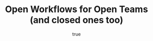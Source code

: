 ---
id: http://contentapi.theodi.org/open-workflows-open-teams.json
web_url: http://theodi.org/blog/open-workflows-open-teams
slug: open-workflows-open-teams
title: Open Workflows for Open Teams (and closed ones too)
format: article
updated_at: '2015-09-11T10:51:01+01:00'
created_at: '2013-03-04T08:24:11+00:00'
tag_ids:
- blog
tags:
- id: http://contentapi.theodi.org/tags/articles/blog.json
  web_url: 
  title: Blog Post
  details:
    description: Blog Post
    short_description: 
    type: article
  content_with_tag:
    id: http://contentapi.theodi.org/with_tag.json?article=blog
    web_url: http://theodi.org/tags/blog
    slug: blog
  parent: 
related: []
details:
  need_id: ''
  business_proposition: false
  description: 
  excerpt: It’s been six weeks since I joined the ODI, and so far, the most interesting
    thing about working herehas been the approach we take to software development.
    As others have mentioned, we are trying to be radically open in how we work, but
    I thought I’d go into a little more detail on our actual workflow. We’re only
    two sprints in, so we’re still iterating thisbut it’s working nicely so far.
  language: en
  need_extended_font: false
  url: 
  content: "<p>It&rsquo;s been six weeks since I joined the ODI, and so far, the most
    interesting thing about working here\x02has been the approach we take to software
    development. <a rel=\"external\" href=\"http://theodi.org/blog/better-living-through-openness\">As
    others have mentioned</a>, we are trying to be radically open in how we work,
    but I thought I&rsquo;d go into a little more detail on our actual workflow. We&rsquo;re
    only two sprints in, so we&rsquo;re still iterating this\x02but it&rsquo;s working
    nicely so far.</p>\n\n<p>When we started, we spent a while thinking about how
    we wanted to work, with a few aims in mind:</p>\n\n<ul>\n  <li>we are a collective</li>\n
    \ <li>we are transparent</li>\n  <li>processes must be low-impact</li>\n  <li>use
    the simplest tools we can</li>\n</ul>\n\n<p>We are, of course, working in an agile
    fashion, following some elements of <a rel=\"external\" href=\"https://en.wikipedia.org/wiki/Scrum_(development)\">scrum</a>,
    but as is proper for an agile process, we are also adapting it to our needs. Scrum
    too often turns into agile-for-people-who-like-waterfall, which defeats the whole
    object.</p>\n\n<h2>Collective ownership</h2>\n\n<p>Tasks are not assigned up front,
    they are chosen by the team members. We also collectively agree on what we can
    achieve during a 2-week sprint.\x02\nThe code itself is also collectively owned;*
    &ldquo;Oh, X wrote that, but I don&rsquo;t really know how it works&rdquo;* is
    a <strong>big</strong> danger sign. Instituting a rule of <em>&ldquo;you wrote
    that bit last sprint, so you don&rsquo;t touch it this time around&rdquo;</em>
    is a Very Good Thing, even if it slows you down sometimes; the long-term benefits
    will outweigh the temporary cost.\x02\nWe&rsquo;ve already seen technical debt
    accumulate in this short time, and while making sure we deal with it quickly by
    spreading knowledge around the team takes time (and cost us a sprint goal or two),
    we&rsquo;re much better off dealing with it immediately.</p>\n\n<h2>Branch/Review/Merge</h2>\n\n<p>We
    love <a rel=\"external\" href=\"http://git-scm.com/\">Git</a>, and we love the
    tools that <a rel=\"external\" href=\"https://github.com/\">Github</a> have built
    around it.</p>\n\n<p>We all sat down and watched Zach Holman&rsquo;s talk <a rel=\"external\"
    href=\"http://zachholman.com/talk/how-github-uses-github-to-build-github/\">&ldquo;How
    Github use Github to build Github&rdquo;</a>, and have taken a lot of inspiration
    from the way they do things. Once you get into your head that branching has zero
    cost, workflows become so smooth it&rsquo;s ridiculous.\x02\n- Branch from master
    to &ldquo;feature-{issue_number}-{description}&rdquo;\n- Work for a short while
    (not necessarily until you&rsquo;re finished)\n- Open a pull request back to master
    for discussion\n- Invite ongoing review on the PR\n- Get someone else to merge
    back to master when complete (or earlier if safe)</p>\n\n<p>We&rsquo;ve already
    had really positive engagement (both internally and externally) directly in <a
    rel=\"external\" href=\"https://github.com/theodi/open-orgn-services/pulls\">pull
    request</a> comments, which is just fantastic. Not having to leave your flow to
    communicate with clients makes a much more productive programmer.</p>\n\n<h2>Issue
    tracking</h2>\n\n<p>We&rsquo;re also using Github for <a rel=\"external\" href=\"https://github.com/theodi/open-orgn-services/issues\">issue
    tracking</a> and other documentation. While the issue tracking is basic, it does
    90% of what you think you need (and you don&rsquo;t actually need the other 10%).
    Once you have two separate fields for different types of priorities, or add time-tracking
    on individual issues, you&rsquo;re just introducing cruft that clutters the place
    up and adds admin overhead (nobody ever looks at that stuff anyway).</p>\n\n<p>It
    took me a while to work out how to model dependencies, but simply adding a link
    to the master ticket from the sub-ticket (&ldquo;this is needed for #42&rdquo;)
    gives a nice open/closed view in the master ticket, which works well enough. This
    even works across repositories, meaning that you can use a single issue tracker
    for a project even if it&rsquo;s split into multiple places.</p>\n\n<p><img src=\"http://bd7a65e2cb448908f934-86a50c88e47af9e1fb58ce0672b5a500.r32.cf3.rackcdn.com/uploads/assets/legacy/issues_0.png\"
    alt=\"Github issue tracker\" /></p>\n\n<h2>Learning as we go</h2>\n\n<p>Obviously,
    none of this is fixed in stone and\x02for me, that&rsquo;s\x02the single most
    important thing about agile development. We&rsquo;re not always living up to what
    we want to do, and besides, what we said we&rsquo;d do isn&rsquo;t necessarily
    the best way.\x02I find myself analysing our workflow and my own performance a
    <strong>lot</strong>, and end up really looking forward to the retrospectives
    we have as part of planning for the next sprint.\x02\nThe joy of being at the
    ODI is that we have a team who really understand and buy into this way of doing
    things. We work openly <em>internally</em> as well as externally, trying to communicate
    continuously with each other and with our clients. It gives\x02us an instant shared
    culture, and shared victories (along with shared failures), and those are the
    things that will bind\x02an excellent team together&hellip;</p>\n\n<p>(even if
    they do take a little more time to do things <em>right</em>\x02sometimes)</p>\n"
  media_enquiries_name: 
  media_enquiries_email: 
  media_enquiries_telephone: 
  alternative_title: 
  organizations: []
  author:
    name: James Smith
    slug: james-smith
    web_url: http://theodi.org/team/james-smith
    tag_ids:
    - team
    - rnd-programme
    - research-and-development
    - odi-labs
  nodes: []
author:
  name: James Smith
  slug: james-smith
  web_url: http://theodi.org/team/james-smith
  tag_ids:
  - team
  - rnd-programme
  - research-and-development
  - odi-labs
nodes: []
organizations: []
related_external_links: []
---